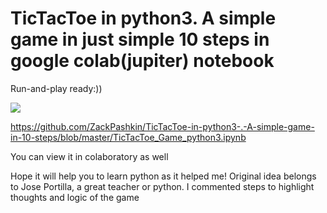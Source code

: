 # TicTacToe in python3. A simple game in just simple 10 steps in google colab(jupiter) notebook
Run-and-play ready:))

![](name-of-giphy.gif)

https://github.com/ZackPashkin/TicTacToe-in-python3-.-A-simple-game-in-10-steps/blob/master/TicTacToe_Game_python3.ipynb

You can view it in colaboratory as well

Hope it will help you to learn python as it helped me! 
Original idea belongs to Jose Portilla, a great teacher or python.
I commented steps to highlight thoughts and logic of the game
